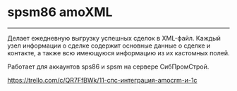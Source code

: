 # spsm86 amoXML
--- 
Делает ежедневную выгрузку успешных сделок в XML-файл. Каждый узел информации о сделке содержит основные данные о сделке и контакте, а также всю имеющуюся информацию из их кастомных полей.

Работает для аккаунтов sps86 и spsm на сервере СибПромСтрой.

https://trello.com/c/QR7FfBWk/11-спс-интеграция-amocrm-и-1с